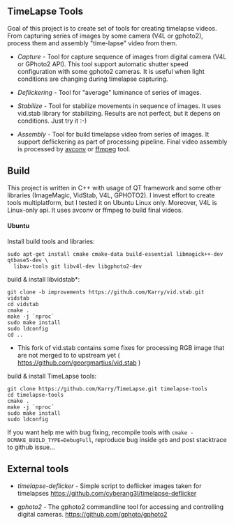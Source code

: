 
## TimeLapse Tools

Goal of this project is to create set of tools for creating timelapse videos.
From capturing series of images by some camera (V4L or gphoto2), 
process them and assembly "time-lapse" video from them.

 - *Capture* - 
    Tool for capture sequence of images from digital camera (V4L or GPhoto2 API).
    This tool support automatic shutter speed configuration with some gphoto2 cameras.
    It is useful when light conditions are changing during timelapse capturing.

 - *Deflickering* - 
    Tool for "average" luminance of series of images.

 - *Stabilize* - 
    Tool for stabilize movements in sequence of images.
    It uses vid.stab library for stabilizing. Results are not perfect, 
    but it depens on conditions. Just try it :-)

 - *Assembly* - 
    Tool for build timelapse video from series of images. It support deflickering 
    as part of processing pipeline. Final video assembly is processed by 
    [avconv](https://libav.org/avconv.html) or [ffmpeg](https://www.ffmpeg.org/ffmpeg.html) tool.

## Build

This project is written in C++ with usage of QT framework and some other libraries 
(ImageMagic, VidStab, V4L, GPHOTO2). 
I invest effort to create tools multiplatform, but I tested it on Ubuntu Linux only. 
Moreover, V4L is Linux-only api.
It uses avconv or ffmpeg to build final videos.

#### Ubuntu

Install build tools and libraries:

```
sudo apt-get install cmake cmake-data build-essential libmagick++-dev qtbase5-dev \
  libav-tools git libv4l-dev libgphoto2-dev
```

build & install libvidstab*:
```
git clone -b improvements https://github.com/Karry/vid.stab.git vidstab
cd vidstab
cmake .
make -j `nproc`
sudo make install
sudo ldconfig
cd ..
```
* This fork of vid.stab contains some fixes for processing RGB image that are not merged to 
to upstream yet ( https://github.com/georgmartius/vid.stab )

build & install TimeLapse tools:

```
git clone https://github.com/Karry/TimeLapse.git timelapse-tools
cd timelapse-tools
cmake . 
make -j `nproc`
sudo make install
sudo ldconfig
```

If you want help me with bug fixing, recompile tools with `cmake -DCMAKE_BUILD_TYPE=DebugFull`, 
reproduce bug inside `gdb` and post stacktrace to github issue...

## External tools

 - *timelapse-deflicker* - 
    Simple script to deflicker images taken for timelapses 
    https://github.com/cyberang3l/timelapse-deflicker

 - *gphoto2* -
    The gphoto2 commandline tool for accessing and controlling digital cameras. 
    https://github.com/gphoto/gphoto2
